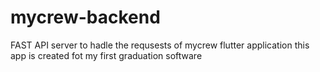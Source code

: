 # mycrew-backend
FAST API server to hadle the requsests of mycrew flutter application 
this app is created fot my first graduation software 
